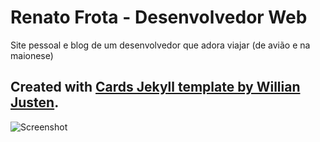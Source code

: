 # Renato Frota - Desenvolvedor Web
Site pessoal e blog de um desenvolvedor que adora viajar (de avião e na maionese)

## Created with [Cards Jekyll template by Willian Justen](https://github.com/willianjusten/cards-jekyll-template).

![Screenshot](screenshot.png)